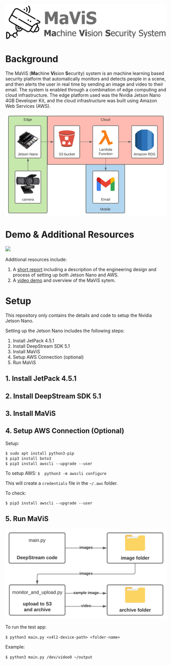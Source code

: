 ![](/media/mavis_logo.png)

# Background

The MaViS (**Ma**chine **Vi**sion **S**ecurity) system is an machine learning based security platform that automatically monitors and detects people in a scene, and then alerts the user in real time by sending an image and video to their email. The system is enabled through a combination of edge computing and cloud infrastructure. The edge platform used was the Nvidia Jetson Nano 4GB Developer Kit, and the cloud infrastructure was built using Amazon Web Services (AWS).

<img src="/media/overview.png" width=600>

# Demo & Additional Resources

![](/media/mavis_demo.gif)

Additional resources include:
1. A [short report]() including a description of the engineering design and process of setting up both Jetson Nano and AWS.
2. A [video demo]() and overview of the MaViS sytem.


# Setup

This repository only contains the details and code to setup the Nvidia Jetson Nano.

Setting up the Jetson Nano includes the following steps:
1. Install JetPack 4.5.1
2. Install DeepStream SDK 5.1
3. Install MaViS
4. Setup AWS Connection (optional)
5. Run MaViS

## 1. Install JetPack 4.5.1

## 2. Install DeepStream SDK 5.1

## 3. Install MaViS

## 4. Setup AWS Connection (Optional)


Setup:

```
$ sudo apt install python3-pip
$ pip3 install boto3
$ pip3 install awscli --upgrade --user
```


To setup AWS:
`$  python3 -m awscli configure`

This will create a `credentials` file in the `~/.aws` folder.


To check:

```
$ pip3 install awscli --upgrade --user
```

## 5. Run MaViS

<img src="/media/jetson_code.png" width=600>

To run the test app:

`$ python3 main.py <v4l2-device-path> <folder-name>`

Example:

`$ python3 main.py /dev/video0 ~/output`
